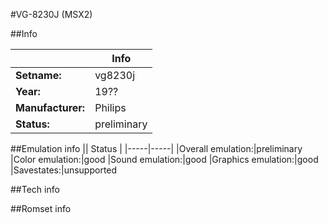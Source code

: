 #VG-8230J (MSX2)

##Info

||Info|
|-----|-----|
|**Setname:**|vg8230j
|**Year:**|19??
|**Manufacturer:**|Philips
|**Status:**|preliminary

##Emulation info
|| Status |
|-----|-----|
|Overall emulation:|preliminary
|Color emulation:|good
|Sound emulation:|good
|Graphics emulation:|good
|Savestates:|unsupported

##Tech info

##Romset info

<!--- START OF EDITED COMMENT DO NOT TOUCH TEXT ABOVE-->
